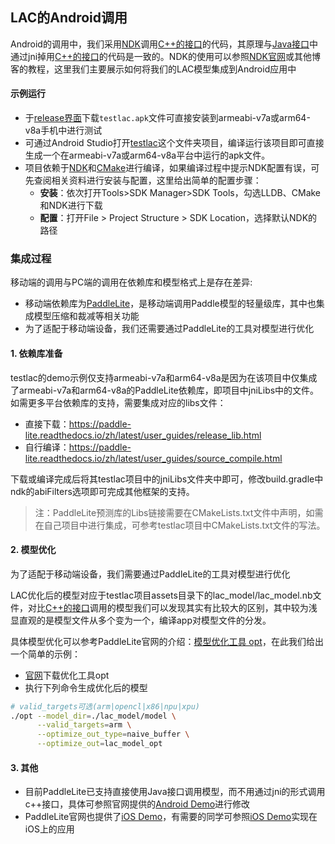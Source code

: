 ## LAC的Android调用
Android的调用中，我们采用[NDK](https://developer.android.google.cn/ndk/)调用[C++的接口](../c++/README.md)的代码，其原理与[Java接口](../java/README.md)中通过jni掉用[C++的接口](../c++/README.md)的代码是一致的。NDK的使用可以参照[NDK官网](https://developer.android.google.cn/ndk/)或其他博客的教程，这里我们主要展示如何将我们的LAC模型集成到Android应用中

#### 示例运行
- 于[release界面](https://github.com/baidu/lac/releases/)下载`testlac.apk`文件可直接安装到armeabi-v7a或arm64-v8a手机中进行测试
- 可通过Android Studio打开[testlac](./testlac)这个文件夹项目，编译运行该项目即可直接生成一个在armeabi-v7a或arm64-v8a平台中运行的apk文件。
- 项目依赖于[NDK](https://developer.android.google.cn/ndk/)和[CMake](https://developer.android.google.cn/ndk/guides/cmake)进行编译，如果编译过程中提示NDK配置有误，可先查阅相关资料进行安装与配置，这里给出简单的配置步骤：
    - **安装**：依次打开Tools>SDK Manager>SDK Tools，勾选LLDB、CMake和NDK进行下载
    - **配置**：打开File > Project Structure > SDK Location，选择默认NDK的路径

### 集成过程
移动端的调用与PC端的调用在依赖库和模型格式上是存在差异:
- 移动端依赖库为[PaddleLite](https://paddle-lite.readthedocs.io/zh/latest/index.html)，是移动端调用Paddle模型的轻量级库，其中也集成模型压缩和裁减等相关功能
- 为了适配于移动端设备，我们还需要通过PaddleLite的工具对模型进行优化

#### 1. 依赖库准备
testlac的demo示例仅支持armeabi-v7a和arm64-v8a是因为在该项目中仅集成了armeabi-v7a和arm64-v8a的PaddleLite依赖库，即项目中jniLibs中的文件。如需更多平台依赖库的支持，需要集成对应的libs文件：
- 直接下载：https://paddle-lite.readthedocs.io/zh/latest/user_guides/release_lib.html
- 自行编译：https://paddle-lite.readthedocs.io/zh/latest/user_guides/source_compile.html

下载或编译完成后将其testlac项目中的jniLibs文件夹中即可，修改build.gradle中ndk的abiFilters选项即可完成其他框架的支持。
> 注：PaddleLite预测库的Libs链接需要在CMakeLists.txt文件中声明，如需在自己项目中进行集成，可参考testlac项目中CMakeLists.txt文件的写法。


#### 2. 模型优化
为了适配于移动端设备，我们需要通过PaddleLite的工具对模型进行优化

LAC优化后的模型对应于testlac项目assets目录下的lac_model/lac_model.nb文件，对比[C++的接口](../c++/README.md)调用的模型我们可以发现其实有比较大的区别，其中较为浅显直观的是模型文件从多个变为一个，编译app对模型文件的分发。

具体模型优化可以参考PaddleLite官网的介绍：[模型优化工具 opt](https://paddle-lite.readthedocs.io/zh/latest/user_guides/model_optimize_tool.html)，在此我们给出一个简单的示例：
- [官网](https://paddle-lite.readthedocs.io/zh/latest/user_guides/model_optimize_tool.html)下载优化工具opt
- 执行下列命令生成优化后的模型
```sh
# valid_targets可选(arm|opencl|x86|npu|xpu)
./opt --model_dir=./lac_model/model \
      --valid_targets=arm \
      --optimize_out_type=naive_buffer \
      --optimize_out=lac_model_opt
```

#### 3. 其他
- 目前PaddleLite已支持直接使用Java接口调用模型，而不用通过jni的形式调用c++接口，具体可参照官网提供的[Android Demo](https://paddle-lite.readthedocs.io/zh/latest/demo_guides/android_app_demo.html)进行修改
- PaddleLite官网也提供了[iOS Demo](https://paddle-lite.readthedocs.io/zh/latest/demo_guides/ios_app_demo.html)，有需要的同学可参照[iOS Demo](https://paddle-lite.readthedocs.io/zh/latest/demo_guides/ios_app_demo.html)实现在iOS上的应用